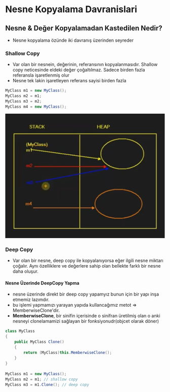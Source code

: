 # Nesne Kopyalama Davranislari

## Nesne & Değer Kopyalamadan Kastedilen Nedir?

* Nesne kopyalama özünde iki davranış üzerinden seyreder

### Shallow Copy

* Var olan bir nesnein, değerinin, referansının kopyalanmasıdır. Shallow copy neticesinde eldeki değer çoğaltılmaz. Sadece birden fazla referansla işaretlenmiş olur
* Nesne tek lakin işaretleyen referans sayisi birden fazla

```csharp
MyClass m1 = new MyClass();
MyClass m2 = m1;
MyClass m3 = m2;
MyClass m4 = new MyClass();
```

![shallowCopy](../Ders00_Ekstralar/resimler/shallowCopy.png)

### Deep Copy

* Var olan bir nesne, deep copy ile kopyalanıyorsa eğer ilgili nesne miktarı çoğalır. Aynı özelliklere ve değerlere sahip olan bellekte farklı bir nesne daha oluşur.

#### Nesne Üzerinde DeepCopy Yapma

* nesne üzerinde direkt bir deep copy yapamyız bunun için bir yapı inşa etmemiz lazımdır.
* bu işlemi yapmamızı yarayan yapıda kullancağımız metot => MemberwiseClone'dir.
* __MemberwiseClone__, bir sinifin içerisinde o sinifran üretilmiş olan o anki nesneyi clonelamamizi sağlayan bir fonksiyonudr(objcet olarak döner)

```csharp
class MyClass
{
    public MyClass Clone()
    {
        return (MyClass)this.MemberwiseClone();
    }
}

MyClass m1 = new MyClass();
MyClass m2 = m1; // shallow copy
MyClass m3 = m1.Clone(); // deep copy
```



